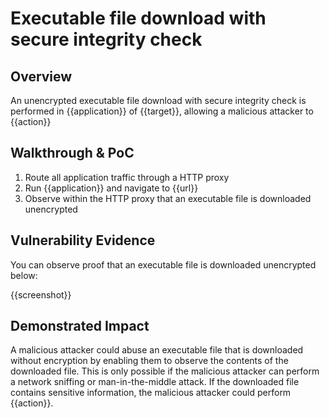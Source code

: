 # Executable file download with secure integrity check
## Overview
<!--
Provide a 1-2 sentence description - see http://cveproject.github.io/docs/content/key-details-phrasing.pdf for tips

This format is a good guide:
[VULNTYPE] in [COMPONENT] in [APPLICATION] allows [ATTACKER] to [IMPACT] via [VECTOR]


-->
An unencrypted executable file download with secure integrity check is performed in {{application}} of {{target}}, allowing a malicious attacker to {{action}}

## Walkthrough & PoC
<!--
Provide a step-by-step walkthrough on how to access the vulnerable injection point, and how to exploit the vulnerability.
Adding a dot-pointed walkthrough with relevant screenshots will speed triage time and result in faster rewards!

Example:

1. Login to in-scope asset at <www.inscope.com/login>
1. Browse to account page
1. Modify ID token to add single quote
1. View error which states 'SQL Syntax Error'
1. Replace ID value with `1' waitfor delay '00:00:10'; `
-->

1. Route all application traffic through a HTTP proxy
1. Run {{application}} and navigate to {{url}}
1. Observe within the HTTP proxy that an executable file is downloaded unencrypted


## Vulnerability Evidence
<!--
Your submission MUST include evidence of the vulnerability and not be theoretical in nature.

For an executable file is downloaded unencrypted, show HTTP proxy logs or source code that shows this.
-->

You can observe proof that an executable file is downloaded unencrypted below:

{{screenshot}}
## Demonstrated Impact
<!--
Attempt to abuse the executable file that is downloaded unencrypted in some impactful way. If this is possible, provide a full proof-of-concept here.
-->

A malicious attacker could abuse an executable file that is downloaded without encryption by enabling them to observe the contents of the downloaded file. This is only possible if the malicious attacker can perform a network sniffing or man-in-the-middle attack. If the downloaded file contains sensitive information, the malicious attacker could perform {{action}}.
